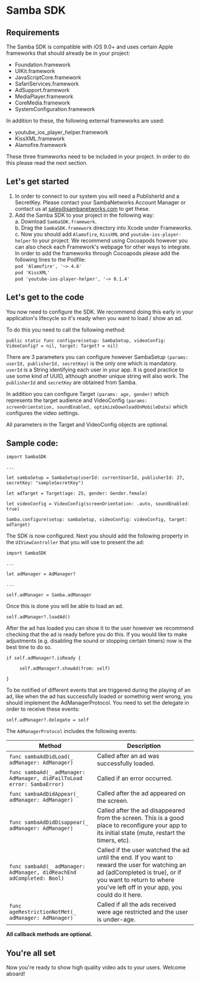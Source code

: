 # Samba SDK

## Requirements
The Samba SDK is compatible with iOS 9.0+ and uses certain Apple frameworks that should already be in your project:

* Foundation.framework
* UIKit.framework
* JavaScriptCore.framework
* SafariServices.framework
* AdSupport.framework
* MediaPlayer.framework
* CoreMedia.framework
* SystemConfiguration.framework

In addition to these, the following external frameworks are used:

* youtube_ios_player_helper.framework
* KissXML.framework
* Alamofire.framework

These three frameworks need to be included in your project. In order to do this please read the next section.

## Let's get started 


1. In order to connect to our system you will need a PublisherId and a SecretKey. Please contact your SambaNetworks Account Manager or contact us at sales@sambanetworks.com to get these.
2. Add the Samba SDK to your project in the following way:  
    a.  Download ```SambaSDK.framework```.  
    b.  Drag the ```SambaSDK.framework``` directory into Xcode under Frameworks.  
    c.  Now you should add ```Alamofire```, ```KissXML``` and ```youtube-ios-player-helper``` to your project. We recommend     using Cocoapods however you can also check each Framework's webpage for other ways to integrate. In order to add the frameworks through Cocoapods please add the following lines to the Podfile:  
                 ```pod 'Alamofire', '~> 4.6'``` <br/>
                 ```pod 'KissXML'``` <br />
                 ```pod 'youtube-ios-player-helper', '~> 0.1.4'``` <br />


## Let's get to the code


You now need to configure the SDK. We recommend doing this early in your application's lifecycle so it's ready when you want to load / show an ad. 

To do this you need to call the following method:

```
public static func configure(setup: SambaSetup, videoConfig: VideoConfig? = nil, target: Target? = nil)
```

There are 3 parameters you can configure however SambaSetup ```(params: userId, publisherId, secretKey)``` is the only one which is mandatory. ```userId``` is a String identifying each user in your app. It is good practice to use some kind of UUID, although another unique string will also work.  The ```publisherId``` and ```secretKey``` are obtained from Samba.

In addition you can configure Target ```(params: age, gender)``` which represents the target audience and VideoConfig ```(params: screenOrientation, soundEnabled, optimizeDownloadOnMobileData)``` which configures the video settings.

All parameters in the Target and VideoConfig objects are optional. 



## Sample code:

```
import SambaSDK

...

let sambaSetup = SambaSetup(userId: currentUserId, publisherId: 27, secretKey: "sampleSecretKey")

let adTarget = Target(age: 25, gender: Gender.female)

let videoConfig = VideoConfig(screenOrientation: .auto, soundEnabled: true)

Samba.configure(setup: sambaSetup, videoConfig: videoConfig, target: adTarget)
```


The SDK is now configured. Next you should add the following property in the ```UIViewController``` that you will use to present the ad:

```
import SambaSDK 

...

let adManager = AdManager?

...

self.adManager = Samba.adManager
```

Once this is done you will be able to load an ad.

```
self.adManager?.loadAd()
```

After the ad has loaded you can show it to the user however we recommend checking that the ad is ready before you do this. If you would like to make adjustments (e.g. disabling the sound or stopping certain timers) now is the best time to do so.

```
if self.adManager?.isReady {

     self.adManager?.showAd(from: self)

}
```


To be notified of different events that are triggered during the playing of an ad, like when the ad has successfully loaded or something went wrong, you should implement the AdManagerProtocol.
You need to set the delegate in order to receive these events:

```
self.adManager?.delegate = self
```

The ```AdManagerProtocol``` includes the following events:


| Method | Description |
| ----------- | ----------- |
| `func sambaAdDidLoad(_ adManager: AdManager)` | Called after an ad was successfully loaded. |
| `func sambaAd(_ adManager: AdManager, didFailToLoad error: SambaError)` | Called if an error occurred. |
| `func sambaAdDidAppear(_ adManager: AdManager)` | Called after the ad appeared on the screen. |
| `func sambaAdDidDisappear(_ adManager: AdManager)` | Called after the ad disappeared from the screen. This is a good place to reconfigure your app to its initial state (mute, restart the timers, etc). |
| `func sambaAd(_ adManager: AdManager, didReachEnd adCompleted: Bool)` | Called if the user watched the ad until the end. If you want to reward the user for watching an ad (adCompleted is true), or if you want to return to where you've left off in your app, you could do it here. |
| `func ageRestrictionNotMet(_ adManager: AdManager)` | Called if all the ads received were age restricted and the user is under-age. |

**All callback methods are optional.**


## You're all set

Now you're ready to show high quality video ads to your users. Welcome aboard!
